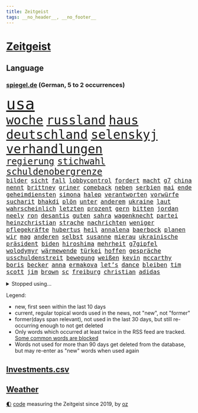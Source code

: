 ```yaml
---
title: Zeitgeist
tags: __no_header__, __no_footer__
---
```


# [Zeitgeist](https://oliz.io/zeitgeist/)

## Language

<h3><a href="https://www.spiegel.de" target="_blank">spiegel.de</a> (German, 5 to 2 occurrences)</h3>
<p style="font-family:monospace">
<span style="font-size:32pt"><a href="news_links.html#usa" class="current">usa</a></span>
<br>
<span style="font-size:25pt"><a href="news_links.html#woche" class="current">woche</a></span>
<span style="font-size:25pt"><a href="news_links.html#russland" class="current">russland</a></span>
<span style="font-size:25pt"><a href="news_links.html#haus" class="current">haus</a></span>
<span style="font-size:25pt"><a href="news_links.html#deutschland" class="current">deutschland</a></span>
<span style="font-size:25pt"><a href="news_links.html#selenskyj" class="current">selenskyj</a></span>
<span style="font-size:25pt"><a href="news_links.html#verhandlungen" class="current">verhandlungen</a></span>
<br>
<span style="font-size:18pt"><a href="news_links.html#regierung" class="current">regierung</a></span>
<span style="font-size:18pt"><a href="news_links.html#stichwahl" class="new">stichwahl</a></span>
<span style="font-size:18pt"><a href="news_links.html#schuldenobergrenze" class="new">schuldenobergrenze</a></span>
<br>
<span style="font-size:12pt"><a href="news_links.html#bilder" class="current">bilder</a></span>
<span style="font-size:12pt"><a href="news_links.html#sicht" class="current">sicht</a></span>
<span style="font-size:12pt"><a href="news_links.html#fall" class="current">fall</a></span>
<span style="font-size:12pt"><a href="news_links.html#lobbycontrol" class="new">lobbycontrol</a></span>
<span style="font-size:12pt"><a href="news_links.html#fordert" class="current">fordert</a></span>
<span style="font-size:12pt"><a href="news_links.html#macht" class="current">macht</a></span>
<span style="font-size:12pt"><a href="news_links.html#g7" class="current">g7</a></span>
<span style="font-size:12pt"><a href="news_links.html#china" class="current">china</a></span>
<span style="font-size:12pt"><a href="news_links.html#nennt" class="current">nennt</a></span>
<span style="font-size:12pt"><a href="news_links.html#brittney" class="current">brittney</a></span>
<span style="font-size:12pt"><a href="news_links.html#griner" class="current">griner</a></span>
<span style="font-size:12pt"><a href="news_links.html#comeback" class="current">comeback</a></span>
<span style="font-size:12pt"><a href="news_links.html#neben" class="current">neben</a></span>
<span style="font-size:12pt"><a href="news_links.html#serbien" class="current">serbien</a></span>
<span style="font-size:12pt"><a href="news_links.html#mai" class="current">mai</a></span>
<span style="font-size:12pt"><a href="news_links.html#ende" class="current">ende</a></span>
<span style="font-size:12pt"><a href="news_links.html#geheimdiensten" class="new">geheimdiensten</a></span>
<span style="font-size:12pt"><a href="news_links.html#simona" class="new">simona</a></span>
<span style="font-size:12pt"><a href="news_links.html#halep" class="new">halep</a></span>
<span style="font-size:12pt"><a href="news_links.html#verantworten" class="current">verantworten</a></span>
<span style="font-size:12pt"><a href="news_links.html#vorwürfe" class="current">vorwürfe</a></span>
<span style="font-size:12pt"><a href="news_links.html#sucharit" class="new">sucharit</a></span>
<span style="font-size:12pt"><a href="news_links.html#bhakdi" class="new">bhakdi</a></span>
<span style="font-size:12pt"><a href="news_links.html#plön" class="new">plön</a></span>
<span style="font-size:12pt"><a href="news_links.html#unter" class="current">unter</a></span>
<span style="font-size:12pt"><a href="news_links.html#anderem" class="current">anderem</a></span>
<span style="font-size:12pt"><a href="news_links.html#ukraine" class="current">ukraine</a></span>
<span style="font-size:12pt"><a href="news_links.html#laut" class="current">laut</a></span>
<span style="font-size:12pt"><a href="news_links.html#wahrscheinlich" class="current">wahrscheinlich</a></span>
<span style="font-size:12pt"><a href="news_links.html#letzten" class="current">letzten</a></span>
<span style="font-size:12pt"><a href="news_links.html#prozent" class="current">prozent</a></span>
<span style="font-size:12pt"><a href="news_links.html#gern" class="current">gern</a></span>
<span style="font-size:12pt"><a href="news_links.html#bitten" class="current">bitten</a></span>
<span style="font-size:12pt"><a href="news_links.html#jordan" class="current">jordan</a></span>
<span style="font-size:12pt"><a href="news_links.html#neely" class="current">neely</a></span>
<span style="font-size:12pt"><a href="news_links.html#ron" class="current">ron</a></span>
<span style="font-size:12pt"><a href="news_links.html#desantis" class="current">desantis</a></span>
<span style="font-size:12pt"><a href="news_links.html#guten" class="current">guten</a></span>
<span style="font-size:12pt"><a href="news_links.html#sahra" class="current">sahra</a></span>
<span style="font-size:12pt"><a href="news_links.html#wagenknecht" class="current">wagenknecht</a></span>
<span style="font-size:12pt"><a href="news_links.html#partei" class="current">partei</a></span>
<span style="font-size:12pt"><a href="news_links.html#heinzchristian" class="new">heinzchristian</a></span>
<span style="font-size:12pt"><a href="news_links.html#strache" class="new">strache</a></span>
<span style="font-size:12pt"><a href="news_links.html#nachrichten" class="current">nachrichten</a></span>
<span style="font-size:12pt"><a href="news_links.html#weniger" class="current">weniger</a></span>
<span style="font-size:12pt"><a href="news_links.html#pflegekräfte" class="current">pflegekräfte</a></span>
<span style="font-size:12pt"><a href="news_links.html#hubertus" class="current">hubertus</a></span>
<span style="font-size:12pt"><a href="news_links.html#heil" class="current">heil</a></span>
<span style="font-size:12pt"><a href="news_links.html#annalena" class="current">annalena</a></span>
<span style="font-size:12pt"><a href="news_links.html#baerbock" class="current">baerbock</a></span>
<span style="font-size:12pt"><a href="news_links.html#planen" class="current">planen</a></span>
<span style="font-size:12pt"><a href="news_links.html#wir" class="current">wir</a></span>
<span style="font-size:12pt"><a href="news_links.html#mag" class="current">mag</a></span>
<span style="font-size:12pt"><a href="news_links.html#anderen" class="current">anderen</a></span>
<span style="font-size:12pt"><a href="news_links.html#selbst" class="current">selbst</a></span>
<span style="font-size:12pt"><a href="news_links.html#susanne" class="current">susanne</a></span>
<span style="font-size:12pt"><a href="news_links.html#mierau" class="new">mierau</a></span>
<span style="font-size:12pt"><a href="news_links.html#ukrainische" class="current">ukrainische</a></span>
<span style="font-size:12pt"><a href="news_links.html#präsident" class="current">präsident</a></span>
<span style="font-size:12pt"><a href="news_links.html#biden" class="current">biden</a></span>
<span style="font-size:12pt"><a href="news_links.html#hiroshima" class="new">hiroshima</a></span>
<span style="font-size:12pt"><a href="news_links.html#mehrheit" class="current">mehrheit</a></span>
<span style="font-size:12pt"><a href="news_links.html#g7gipfel" class="current">g7gipfel</a></span>
<span style="font-size:12pt"><a href="news_links.html#wolodymyr" class="current">wolodymyr</a></span>
<span style="font-size:12pt"><a href="news_links.html#wärmewende" class="current">wärmewende</a></span>
<span style="font-size:12pt"><a href="news_links.html#türkei" class="current">türkei</a></span>
<span style="font-size:12pt"><a href="news_links.html#hoffen" class="current">hoffen</a></span>
<span style="font-size:12pt"><a href="news_links.html#gespräche" class="current">gespräche</a></span>
<span style="font-size:12pt"><a href="news_links.html#usschuldenstreit" class="new">usschuldenstreit</a></span>
<span style="font-size:12pt"><a href="news_links.html#bewegung" class="current">bewegung</a></span>
<span style="font-size:12pt"><a href="news_links.html#weißen" class="current">weißen</a></span>
<span style="font-size:12pt"><a href="news_links.html#kevin" class="current">kevin</a></span>
<span style="font-size:12pt"><a href="news_links.html#mccarthy" class="current">mccarthy</a></span>
<span style="font-size:12pt"><a href="news_links.html#boris" class="current">boris</a></span>
<span style="font-size:12pt"><a href="news_links.html#becker" class="current">becker</a></span>
<span style="font-size:12pt"><a href="news_links.html#anna" class="current">anna</a></span>
<span style="font-size:12pt"><a href="news_links.html#ermakova" class="new">ermakova</a></span>
<span style="font-size:12pt"><a href="news_links.html#let’s" class="current">let’s</a></span>
<span style="font-size:12pt"><a href="news_links.html#dance" class="current">dance</a></span>
<span style="font-size:12pt"><a href="news_links.html#bleiben" class="current">bleiben</a></span>
<span style="font-size:12pt"><a href="news_links.html#tim" class="current">tim</a></span>
<span style="font-size:12pt"><a href="news_links.html#scott" class="new">scott</a></span>
<span style="font-size:12pt"><a href="news_links.html#jim" class="current">jim</a></span>
<span style="font-size:12pt"><a href="news_links.html#brown" class="current">brown</a></span>
<span style="font-size:12pt"><a href="news_links.html#sc" class="current">sc</a></span>
<span style="font-size:12pt"><a href="news_links.html#freiburg" class="current">freiburg</a></span>
<span style="font-size:12pt"><a href="news_links.html#christian" class="current">christian</a></span>
<span style="font-size:12pt"><a href="news_links.html#adidas" class="current">adidas</a></span>
</p>
<details>
<summary>Stopped using...</summary>
<p class="former" style="font-size:12pt">
beobachtet(940) kohle(940) september(940) 21(939) alternativen(939) erfahrungen(939) infiziert(939) innenminister(939) streicht(939) coronakrise(938) einzelnen(938) kennen(938) pause(938) richten(938) bayerische(937) normal(937) version(937) versuchten(937) 22(936) aktien(936) behandlung(936) belasten(936) höher(936) langer(936) lebensmittel(936) protestiert(936) raum(936) villa(936) berühmt(935) blickt(935) cristiano(935) dreimal(935) ronaldo(935) sicherheitskräfte(935) vergewaltigt(935) alexej(934) aufmerksamkeit(934) brexit(934) depressionen(934) krank(934) nawalny(934) schildert(934) schlimmsten(934) appelliert(933) identifiziert(933) asche(932) einzelhandel(932) geboten(932) israelischen(932) sah(932) trauer(932) verteilt(932) big(931) entschädigung(931) erlassen(931) herbert(931) positive(931) reißt(931) verdachts(931) wofür(931) wählen(931) 42(930) abgeordneten(930) bewährungsstrafe(930) bezahlt(930) börse(930) gezogen(930) guter(930) käufer(930) november(930) rand(930) registriert(930) dreht(929) entscheidend(929) rassistische(929) rückschlag(929) schadet(929) verfügung(929) warentest(929) öfter(929) amerikanischen(928) mannes(928) meint(928) usamerikaner(928) normalität(927) fielen(926) plädiert(926) smith(926) 1500(925) fließt(925) künftige(925) passen(925) schwanger(925) öffentlichkeit(925) übt(925) senkt(924) antisemitismus(923) athleten(923) olympische(923) erneuten(922) kölner(922) manuel(922) verbände(922) deutsches(921) republik(921) atem(920) zuversichtlich(920) distanz(918) drängen(918) einiger(918) kindes(917) produkte(916) touristen(916) gesehen(915) politikerin(914) trug(914) offenbart(913) spektakuläre(913) spitzenreiter(913) engpässe(912) begriff(911) münster(911) orten(910) herz(909) folter(908) pkw(908) ringen(908) unterschrieben(908) informiert(905) beweise(904) kapitel(904) einbruch(903) atomkraft(902) enorme(901) rutschte(901) schock(900) thüringer(900) einblick(898) stört(898) gewarnt(897) sarah(896) erhöhung(894) bewegt(893) geborgen(893) kanadas(892) afrikas(890) ursprünglich(889) kontert(887) gebieten(882) rache(880) ausgetragen(879) missbrauchs(878) blinken(876) vereins(867) sachen(859) leiter(851) lieferketten(836) 95(833) diagnose(823) gezielt(819) fotografiert(817) medaille(795) finanziert(738) genossen(711) videoaufnahmen(699) argument(688) knochen(688) fehlte(680) traditionelle(680) kleidung(678) inflationsrate(670) irre(670) kroatien(669) kalte(666) rechtens(653) verstorben(648) karrierecoach(644) inszenieren(642) schwarz(626) entlastung(625) nicole(624) 400000(623) erkrankte(623) unterdrückung(623) anlage(617) zorn(606) papiere(603) zeitungsbericht(603) milch(590) integration(587) einigt(584) medwedew(579) bedrängnis(577) millionenhöhe(575) spezielle(563) wichtiges(562) weißer(556) 41(552) überrollt(549) oberlandesgericht(546) bekannteste(539) summen(533) stadtteil(532) geringer(530) schusswaffen(530) außenministerium(519) taucht(518) energiekonzern(514) martina(514) ärztin(514) invasion(513) eukommissionschefin(502) windräder(501) transport(496) aufgestellt(491) leitete(491) systematisch(486) genehmigt(483) influencerin(480) wolf(477) verkündete(476) ring(475) einstellung(472) euch(468) unternehmens(466) spielern(463) teppich(462) handwerk(461) verweist(457) 49(450) zurecht(450) brüder(439) usbundesstaaten(439) stammen(433) benötigt(430) spiegeltitelstory(427) torwart(427) dieter(420) bevorstehende(419) bezahlung(418) kriegsverbrechen(414) unsicher(413) gefangenschaft(412) stromversorgung(409) bargeld(408) flüchten(402) links(401) raser(400) ansturm(395) günstige(394) dicke(389) boxen(387) auslöser(386) humor(386) 48(381) schönen(379) gearbeitet(378) ausfall(377) reguläre(377) abgetrieben(375) anschuldigungen(375) vorfalls(374) haare(371) indische(368) mars(363) konsequenz(362) szenario(362) fahrräder(361) abgeschaltet(360) franzosen(360) aufeinander(358) dahin(358) falscher(357) momentan(348) fire(347) gelobt(347) steuerhinterziehung(347) weltverband(346) begnadigung(344) debattiert(343) viral(343) unterlagen(341) reporterin(335) anzeige(334) laufender(333) kandidat(329) inmitten(328) sprung(328) youtube(324) betreuung(322) übung(322) möbel(320) geschrumpft(319) patricia(316) vermissten(315) baum(314) rudert(314) beteuert(310) reinhold(308) bundeskartellamt(305) ursprung(305) pochen(303) umfang(302) braun(301) riesig(301) verkehrsministerium(301) wirksamkeit(300) l(298) festgenommene(297) umkämpfte(297) bleibe(295) streikt(295) lieferengpässe(293) trendwende(293) batterien(292) mächtigste(292) medizinische(289) zuhause(289) verträge(286) angehoben(284) lebensgefährte(284) expertinnen(279) gegriffen(279) gewisse(279) negative(278) erzürnt(277) zivile(274) schlimmeres(273) stichelt(269) schlesinger(268) brandt(267) verabschiedete(267) nation(266) garcia(265) komplikationen(262) ganzes(261) heikle(260) lebenslange(260) terminal(259) sicherer(256) meiler(251) klettert(249) farben(247) nackt(244) skizziert(243) eingreifen(242) einsteigen(237) umweg(236) radfahrerin(235) heikler(234) echt(233) senders(233) wüste(233) kranke(232) verbringen(231) atomausstieg(230) belgischen(229) luftangriff(227) vegane(226) entschlossenheit(224) militärexperte(224) schafften(224) ehrung(222) fa(222) buffalo(221) eingeschaltet(219) grippe(219) co₂ausstoß(218) penibel(217) verwandelt(216) sohnes(215) public(214) einflussreichsten(213) grenzgebiet(213) euparlaments(212) enormen(211) nebel(210) forscherinnen(209) abgestimmt(208) gräueltaten(208) sonde(208) sparkurs(208) fabrik(206) geheimdokumente(205) militärexperten(204) versehen(204) freiem(202) future(201) knappe(201) schiffsverkehr(201) staatsanwalt(201) ausgegeben(200) verachtung(200) carter(199) deuten(199) jauch(199) festgehalten(197) halyna(196) hutchins(196) kamerafrau(196) teenagerin(196) beschweren(195) besitz(194) leukämie(194) alaska(193) neuheiten(193) schwarzer(193) klimaminister(192) lawine(189) rentenalter(189) hilton(188) bekenntnis(187) göttingen(187) laster(187) luftangriffe(187) sämtliche(186) abgefeuert(184) befragung(183) general(183) genuss(183) verbrecher(183) beratung(182) laptops(182) prangert(182) dubai(181) husten(180) ausverkauft(179) überzeugte(179) alpin(178) geschaffen(178) schwierigsten(178) ski(178) weltall(178) aussichten(176) forciert(176) korruptionsskandal(176) nüchtern(176) skisport(174) podium(173) rudi(173) schmeißt(171) eigenverantwortung(170) umso(169) bamberg(168) revolutioniert(168) todeszahlen(168) ulm(168) düpiert(167) miles(167) uskongress(167) fing(166) plastik(166) verborgen(166) trotzen(165) verschicken(165) zew(165) drosseln(164) enttarnt(164) zerschlagen(164) besuchs(161) rennens(161) spdfraktionschef(160) männlich(157) bestellen(156) langfristige(156) unterschriften(156) autokonzern(155) gipfeltreffen(155) gitarrist(154) 56(153) enthüllungen(153) situationen(153) exemplare(152) servieren(151) usmilitärs(151) drahtzieher(150) sportgeschichte(150) tvmoderatorin(150) vorverkauf(150) eingerichtet(149) forschenden(149) geschwiegen(149) rätselhaften(149) berühmter(148) usjournalist(148) verbrennungen(147) verlorenen(147) raketentest(146) ushersteller(145) bernhard(144) jahresbeginn(144) colorado(143) holmes(143) journalistinnen(143) schwimmbädern(143) unfalls(143) erstickt(142) frischer(142) gewässern(142) workation(142) hauptstadtflughafen(141) satt(141) ussanktionen(141) 64(140) schärfer(140) stufen(140) bundesrechnungshof(139) madonna(139) reformieren(139) forderten(138) bewaffneten(137) emails(137) geschosse(137) opferzahl(137) klimabericht(136) legendäre(136) vätern(136) ansatz(135) beheben(135) erheblichen(135) flüchtete(135) kanäle(135) ständigen(135) streitkräften(134) tatsächlichen(134) abhilfe(133) grand(133) heiraten(133) streamingdienst(133) unglaublich(133) hecking(132) spiegelredakteur(132) axelspringerverlag(131) aufholjagden(130) biontech(130) israelischer(130) kombination(130) mehrfachen(130) plündern(130) tauchte(130) verschütteten(130) verwendet(130) überfüllt(129) schlagerstar(128) großzügig(127) nachthimmel(127) wilde(127) anwendung(126) besonderer(126) eva(126) klimafreundlicher(126) sportjournalist(126) struktur(126) waffenrecht(126) wirecardprozess(126) freigelassen(125) ahmad(123) arbeitszeiten(123) hai(122) nizza(122) tiefgarage(122) niederbayern(121) schatz(121) 28jähriger(120) knall(120) parteiausschluss(120) zentimeter(120) flugabwehrsystem(119) mächtig(119) niederschlag(119) satellitenbild(119) schliche(119) adresse(118) tanzt(118) besserung(117) ersatzfreiheitsstrafen(117) reederei(117) 57jährige(116) sportlern(116) erschienen(115) filmfestival(115) minnesota(115) thailands(115) ewig(113) gesundheitliche(113) eindämmen(112) geschadet(112) lebenslauf(112) unschuld(112) granate(111) todesopfern(111) 280(110) fassen(110) daumen(109) fahrschein(109) statistik(109) verwandtschaft(109) turniere(107) neujahrstag(106) verleumdung(106) veröffentlichten(106) 250000(105) bills(105) bänke(105) damar(105) hamlin(105) herzstillstand(105) 23jähriger(104) befehl(104) bildungsungerechtigkeit(104) notaufnahmen(104) sorgten(104) flaschen(103) meistern(102) patzt(102) vermeintlichen(102) euabgeordneter(101) schneepflug(101) brust(100) elena(100) islamistischen(100) verdienten(99) nachbarin(98) orbit(98) bohlen(97) demos(97) ebikes(97) übungen(97) 230(96) bundespolitik(96) mikaela(96) missouri(96) shiffrin(96) tennessee(95) gelangt(94) inseln(94) irischen(94) verschuldet(94) zusätzlicher(94) birkenstock(93) waldbrand(93) beleidigte(92) bundesligaspiel(92) rentenreform(92) schicht(92) startups(92) verkehrssicherheit(92) fukushima(91) hilfreich(91) landwirtschaftsminister(91) wesentlich(91) 47jährige(90) erträglichen(90) gewaltvorwürfe(90) zubehör(90) zurückgelassen(90) anderson(89) darstellungen(89) dreizehn(89) finnlands(89) gegenwehr(89) immobilienkrise(89) landschaft(89) siegessicher(89) augenzeugin(88) fahrlässiger(88) hunderter(88) pegel(88) raketentreffer(88) regierungsvertreter(88) webb(88) weltraumteleskop(88) zurückgelegt(88) bienen(87) building(87) dasteht(87) festangestellte(87) siebenjährige(87) tagesspiegels(87) verspielen(87) vorzubereiten(87) überlisten(87) agrarminister(86) dicken(86) döpfner(86) juice(86) kansas(86) lichtet(86) schneepflugunfall(86) angemeldet(85) angezündet(85) diagnosen(85) eagles(85) freiwillige(85) fridays(85) gelockt(85) milizen(85) irrfahrt(84) josip(84) laufbahn(84) ostdeutsche(84) allerlei(83) boten(83) spiegelspitzengespräch(83) ehesten(82) kürze(82) marsalek(82) miliz(82) soße(82) wahlomat(82) abgehalten(81) abiturienten(81) azubis(81) beilegen(81) jährt(81) messerangriffs(81) nagelsmann(81) 18jährige(80) baumann(80) deutschösterreichischen(80) kunststoff(80) parteispitze(80) partnern(80) reisten(80) vernetzt(80) vizepräsidenten(80) zehnten(80) atemwegserkrankungen(79) aufgegriffen(79) durchleuchten(79) kolumbianischen(79) reiz(79) schöpfer(79) verwunderung(79) witwe(79) ausreichenden(78) aussetzung(78) einsatzes(78) ermuntert(78) kennzeichnung(78) nachträglich(78) waffengesetze(78) zahlende(78) ankündigt(77) bemerkt(77) bundesligageschichte(77) kasan(77) protokolle(77) verschwundenen(77) filialnetz(76) positiver(76) uefa(76) umgerechnet(76) vermittler(76) fredrich(75) irist(75) katapultgründer(75) vertreibt(75) ausgrabungen(74) bundesbürger(74) disqualifiziert(73) distanzierung(73) elektrisiert(73) strahlende(73) wider(73) ausschluss(72) messner(72) tsg(72) integriert(71) kampfjetlieferungen(71) konstanz(71) behinderte(70) bemühen(70) entkräftet(70) erholt(70) hafencity(70) kyle(70) milliardärs(70) nicolaus(70) üblicherweise(70) kaufte(69) brigitte(68) mitspieler(68) ablaufen(67) dorthin(67) retourkutsche(67) schnauze(67) timberwolves(67) begründungen(66) forever(66) hurts(66) jalen(66) kürzere(66) loswerden(66) sofern(66) wölfe(66) bundesvorstand(65) deckung(65) diäten(65) erklärungsnöte(65) erzwungenen(65) marina(65) robertson(65) durchquert(64) galerie(64) markiert(64) schifffahrt(64) schoa(64) abzulegen(63) belästigt(63) berlinern(63) disney+(63) kommentare(63) schwimmbad(63) warschauer(63) heimsieg(62) krachen(62) landtagsabgeordneter(62) posse(62) preisaufschläge(62) sciencefiction(62) syrische(62) 87jährige(61) anhand(61) düsterer(61) hintereinander(61) pizza(61) samsung(61) spiegelranking(61) vage(61) zugeht(61) bildungsministerin(60) chat(60) christophe(60) galtier(60) geringere(60) instanz(60) irreführender(60) ausflug(59) boxer(59) erschien(59) felder(59) kufen(59) jünger(58) prosiebenshow(58) ratlos(58) verteidigungsministers(58) weitreichenden(58) 135000(57) auszubremsen(57) dänen(57) mobilisiert(57) zurückgeben(57) abzubauen(56) ausschnitte(56) geschwindigkeitskontrollen(56) ilan(56) karneval(56) marihuana(56) shor(56) unvorstellbar(56) verschleppung(56) ae(55) barron(55) bedecken(55) fulda(55) ju(55) kuriosem(55) lsd(55) manhattan(55) recklinghausen(55) angeschlossen(54) berufe(54) löscharbeiten(54) reum(54) außenpolitiker(53) dayot(53) militärlager(53) upamecano(53) bayernpleite(52) neulich(52) sacramento(52) schiffbrüchige(52) tony(52) windparks(52) betrügerin(51) eingenommen(51) einmalzahlung(51) euabgeordneten(51) fälschungen(51) industrieverband(51) verblüffende(51) verkleiden(51) wortgefecht(51) 2001(50) anbau(50) beweismittel(50) fatale(50) glaube(50) offshorewindparks(50) schauspiel(50) wasserknappheit(50) bevorstehenden(49) hausarrest(49) jon(49) laden(49) nadja(49) rahm(49) springerverlag(49) süßwarenhersteller(49) tatzeit(49) umgarnt(49) xinjiang(49) absichtlich(48) hof(48) kreuz(48) sexspielzeug(48) stimmungsbarometer(48) testamentsvollstrecker(48) thiele(48) wahlkampfauftakt(48) bildschirm(47) elfjährige(47) fehlverhaltens(47) geheimnisvolle(47) heuschnupfen(47) mrnaimpfstoffen(47) schaufenster(47) schwersten(47) verarbeitete(47) wach(47) anstrengungen(46) nass(46) natriumionenakkus(46) politikwissenschaftlerin(46) torsten(46) überfallen(46) einstiger(45) friedensaktivisten(45) hollywoodschauspieler(45) hässlichkeit(45) jupiter(45) oscarpreisträger(45) sky(45) südwesten(45) corinna(44) erweitern(44) fsb(44) notlanden(44) oxford(44) raketeneinschlag(44) reformpläne(44) streifenwagen(44) syrischer(44) topspiel(44) traditionsreiche(44) verschleiern(44) entzündet(43) hochverrats(43) kalkül(43) nationalspielerinnen(43) schwangerschaftsabbruch(43) özdemirs(43) alabama(42) aroma(42) fsme(42) gestresst(42) lehrerverband(42) verneint(42) zecken(42) zerlegt(42) übertragene(42) berset(41) gekonnt(41) kopfschmerzen(41) menschenrechtsorganisation(41) sarkasmus(41) spannen(41) badenbaden(40) inszenierung(40) jungfernflug(40) kardashian(40) lutsch(40) luxusjachten(40) schauspielers(40) timemagazin(40) unbedenklich(40) überwunden(40) aktie(39) cannabisfreigabe(39) edin(39) grunderwerbsteuer(39) alarmierte(38) bauindustrie(38) denkmal(38) dominierte(38) goldschatz(38) kernenergie(38) mandatsträgerbeiträge(38) mannheim(38) passant(38) adaption(37) antiker(37) nominierten(37) schlechtem(37) bemängelt(36) engstem(36) flop(36) französischem(36) kompliment(36) machtdemonstration(36) gewaltiger(35) kleinkind(35) klimaschutzziele(35) machthabers(35) pedelec(35) solarstrom(35) ätzt(35) dauernden(34) fleischindustrie(34) kleintransporter(34) kreative(34) moderierte(34) saudi(34) sperrte(34) erbarmungslos(33) loyal(33) machtwort(33) ostukrainischen(33) schleuse(33) springerchef(33) sunaks(33) umplanen(33) windkraftanlagen(33) abiturnoten(32) campus(32) championsleaguespiel(32) heulen(32) koreanische(32) parlamentswahlen(32) präsidentschafts(32) startupszene(32) daniil(31) einzuwirken(31) entrümpeln(31) schockwellen(31) synonym(31) angeschossen(30) behindern(30) bruders(30) frisierte(30) großmanöver(30) hauptsaison(30) interessenkonflikte(30) strategien(30) unfassbare(30) eingriffs(29) gassen(29) sané(29) 1961(28) beharrt(28) erteilen(28) fündig(28) gedulden(28) mig29(28) taipeh(28) freddy(27) hack(27) kader(27) lebensgefährtin(27) leroy(27) mitnehmen(27) owen(27) stabilisieren(27) taiwans(27) unkonventionellen(27) boomt(26) kraftwerk(26) strafmündigkeit(26) angelegten(25) arten(25) erschöpft(25) fernzüge(25) rechnungen(25) verwickelt(25) 2500(24) ausweitet(24) basiert(24) plädoyer(24) jemen(23) randalieren(23) stabilität(23) abgerissen(22) amokschützen(22) einjährige(22) kannibalen(22) krankenversicherung(22) lappalien(22) marseille(22) nähern(22) psychiatrische(22) rekrutierung(22) wirtschaftswachstum(22) durchsuchten(21) dutzender(21) göppingen(21) macrons(21) maxim(21) pu(21) riesiger(21) ausführung(20) auszubildende(20) bierdosen(20) britta(20) droge(20) großkreuz(20) kilometerlange(20) leak(20) personelle(20) strafkolonie(20) claus(19) evan(19) fertigung(19) gershkovich(19) größtenteils(19) inhaftierung(19) patent(19) aufschwung(18) beleuchten(18) einnahmequellen(18) kräftige(18) usarmee(18) amtsinhaber(17) einfrieren(17) elfjähriger(17) erfolgreicher(17) flandernrundfahrt(17) radprofi(17) transfersperre(17) alleinerziehende(16) anklageerhebung(16) bekämpfung(16) familienstartzeit(16) famos(16) flatiron(16) gamer(16) inneren(16) rechtsstaat(16) smog(16) vertragsbruch(16) 86jährige(15) butscha(15) grandiose(15) lapsus(15) längste(15) mittelfristig(15) 49eurotickets(14) abouchaker(14) arafat(14) bedeutender(14) dienstes(14) eigentor(14) einkaufszentren(14) gewusst(14) keinerlei(14) lina(14) masked(14) schusswaffenattacke(14) singer(14) verdanken(14) 1974(13) bar(13) blogger(13) gewalttätig(13) iocempfehlung(13) weinheim(13) angefochten(12) freundes(12) geleakte(12) hausdurchsuchung(12) klempner(12) usdokumente(12) anklageverlesung(11) bangt(11) campingplatz(11) chatnachrichten(11) kidnapper(11) texanischer(11)
</p>
</details>
<p>Legend:
<ul>
<li><span class="new">new</span>, first seen within the last 10 days</li>
<li><span class="current">current</span>, regular topical words used in the news, not "new", not "former"</li>
<li><span class="former">former(days span relevant)</span>, not used in the last 30 days, but still re-occurring enough to not get deleted</li>
<li>Only words which occurred at least twice in the RSS feed are tracked. <a href="language/filters.py">Some common words are blocked</a></li>
<li>Words not used for more than 90 days get deleted from the database, but may re-enter as "new" words when used again</li>
</ul>
</p>

## [Investments](investments.html)[.csv](investments.csv)

## [Weather](weather.html)

<footer>
<a href="javascript:toggleTheme()" class="nav">🌓</a>
<a href="https://github.com/ooz/zeitgeist">code</a> measuring the Zeitgeist since 2019, by <a href="https://oliz.io">oz</a>
</footer>
